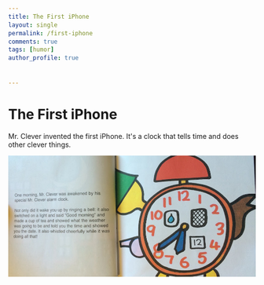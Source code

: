 ```yaml
---
title: The First iPhone
layout: single
permalink: /first-iphone
comments: true
tags: [humor]
author_profile: true


---
```


# The First iPhone

Mr. Clever invented the first iPhone. It's a clock that tells time and does other clever things. 

![iphone](/img/first-iphone.jpg)